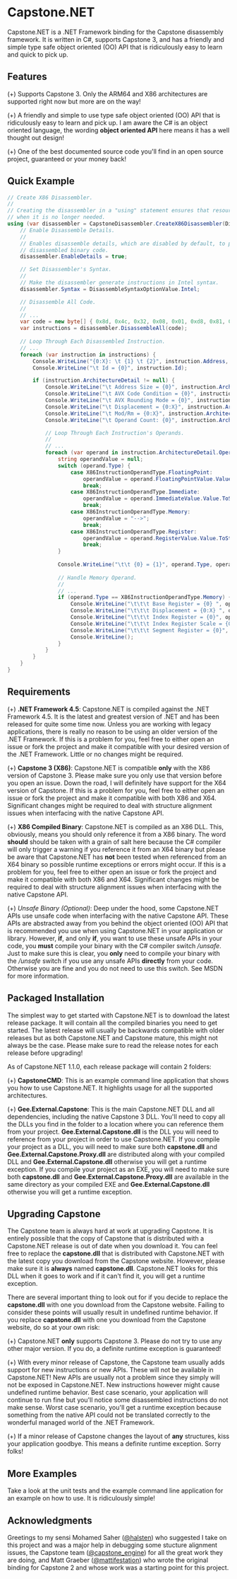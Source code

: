 # Capstone.NET
Capstone.NET is a .NET Framework binding for the Capstone disassembly framework. It is written in C#, supports Capstone 3, and has a friendly and simple type safe object oriented (OO) API that is ridiculously easy to learn and quick to pick up.

## Features
(+) Supports Capstone 3. Only the ARM64 and X86 architectures are supported right now but more are on the way!

(+) A friendly and simple to use type safe object oriented (OO) API that is ridiculously easy to learn and pick up. I am aware the C# is an object oriented language, the wording **object oriented API** here means it has a well thought out design!

(+) One of the best documented source code you'll find in an open source project, guaranteed or your money back!

## Quick Example
```C#
// Create X86 Disassembler.
//
// Creating the disassembler in a "using" statement ensures that resources get cleaned up automatically
// when it is no longer needed.
using (var disassembler = CapstoneDisassembler.CreateX86Disassembler(DisassembleMode.Bit32)) {
    // Enable Disassemble Details.
    //
    // Enables disassemble details, which are disabled by default, to provide more detailed information on
    // disassembled binary code.
    disassembler.EnableDetails = true;

    // Set Disassembler's Syntax.
    //
    // Make the disassembler generate instructions in Intel syntax.
    disassembler.Syntax = DisassembleSyntaxOptionValue.Intel;

    // Disassemble All Code.
    //
    // ...
    var code = new byte[] { 0x8d, 0x4c, 0x32, 0x08, 0x01, 0xd8, 0x81, 0xc6, 0x34, 0x12, 0x00, 0x00, 0x05, 0x23, 0x01, 0x00, 0x00, 0x36, 0x8b, 0x84, 0x91, 0x23, 0x01, 0x00, 0x00, 0x41, 0x8d, 0x84, 0x39, 0x89, 0x67, 0x00, 0x00, 0x8d, 0x87, 0x89, 0x67, 0x00, 0x00, 0xb4, 0xc6 };
    var instructions = disassembler.DisassembleAll(code);
    
    // Loop Through Each Disassembled Instruction.
    // ...
    foreach (var instruction in instructions) {
        Console.WriteLine("{0:X}: \t {1} \t {2}", instruction.Address, instruction.Mnemonic, instruction.Operand);
        Console.WriteLine("\t Id = {0}", instruction.Id);

        if (instruction.ArchitectureDetail != null) {
            Console.WriteLine("\t Address Size = {0}", instruction.ArchitectureDetail.AddressSize);
            Console.WriteLine("\t AVX Code Condition = {0}", instruction.ArchitectureDetail.AvxCodeCondition);
            Console.WriteLine("\t AVX Rounding Mode = {0}", instruction.ArchitectureDetail.AvxRoundingMode);
            Console.WriteLine("\t Displacement = {0:X}", instruction.ArchitectureDetail.Displacement);
            Console.WriteLine("\t Mod/Rm = {0:X}", instruction.ArchitectureDetail.ModRm);
            Console.WriteLine("\t Operand Count: {0}", instruction.ArchitectureDetail.Operands.Length);

            // Loop Through Each Instruction's Operands.
            //
            // ...
            foreach (var operand in instruction.ArchitectureDetail.Operands) {
                string operandValue = null;
                switch (operand.Type) {
                    case X86InstructionOperandType.FloatingPoint:
                        operandValue = operand.FloatingPointValue.Value.ToString("X");
                        break;
                    case X86InstructionOperandType.Immediate:
                        operandValue = operand.ImmediateValue.Value.ToString("X");
                        break;
                    case X86InstructionOperandType.Memory:
                        operandValue = "-->";
                        break;
                    case X86InstructionOperandType.Register:
                        operandValue = operand.RegisterValue.Value.ToString();
                        break;
                }
                
                Console.WriteLine("\t\t {0} = {1}", operand.Type, operandValue);
                
                // Handle Memory Operand.
                //
                // ...
                if (operand.Type == X86InstructionOperandType.Memory) {
                    Console.WriteLine("\t\t\t Base Register = {0} ", operand.MemoryValue.BaseRegister);
                    Console.WriteLine("\t\t\t Displacement = {0:X} ", operand.MemoryValue.Displacement);
                    Console.WriteLine("\t\t\t Index Register = {0}", operand.MemoryValue.IndexRegister);
                    Console.WriteLine("\t\t\t Index Register Scale = {0}", operand.MemoryValue.IndexRegisterScale);
                    Console.WriteLine("\t\t\t Segment Register = {0}", operand.MemoryValue.SegmentRegister);
                    Console.WriteLine();
                }
            }
        }
    }
}
```

## Requirements
(+) **.NET Framework 4.5**: Capstone.NET is compiled against the .NET Framework 4.5. It is the latest and greatest version of .NET and has been released for quite some time now. Unless you are working with legacy applications, there is really no reason to be using an older version of the .NET Framework. If this is a problem for you, feel free to either open an issue or fork the project and make it compatible with your desired version of the .NET Framework. Little or no changes might be required.

(+) **Capstone 3 (X86)**: Capstone.NET is compatible **only** with the X86 version of Capstone 3. Please make sure you only use that version before you open an issue. Down the road, I will definitely have support for the X64 version of Capstone. If this is a problem for you, feel free to either open an issue or fork the project and make it compatible with both X86 and X64. Significant changes might be required to deal with structure alignment issues when interfacing with the native Capstone API.

(+) **X86 Compiled Binary**: Capstone.NET is compiled as an X86 DLL. This, obviously, means you should only reference it from a X86 binary. The word **should** should be taken with a grain of salt here because the C# compiler will only trigger a warning if you reference it from an X64 binary but please be aware that Capstone.NET has **not** been tested when referenced from an X64 binary so possible runtime exceptions or errors might occur. If this is a problem for you, feel free to either open an issue or fork the project and make it compatible with both X86 and X64. Significant changes might be required to deal with structure alignment issues when interfacing with the native Capstone API.

(+) *Unsafe Binary (Optional)*: Deep under the hood, some Capstone.NET APIs use unsafe code when interfacing with the native Capstone API. These APIs are abstracted away from you behind the object oriented (OO) API that is recommended you use when using Capstone.NET in your application or library. However, **if**, and only **if**, you want to use these unsafe APIs in your code, you **must** compile your binary with the C# compiler switch */unsafe*. Just to make sure this is clear, you **only** need to compile your binary with the */unsafe* switch if you use any unsafe APIs **directly** from your code. Otherwise you are fine and you do not need to use this switch. See MSDN for more information.

## Packaged Installation
The simplest way to get started with Capstone.NET is to download the latest release package. It will contain all the compiled binaries you need to get started. The latest release will usually be backwards compatible with older releases but as both Capstone.NET and Capstone mature, this might not always be the case. Please make sure to read the release notes for each release before upgrading!

As of Capstone.NET 1.1.0, each release package will contain 2 folders:

(+) **CapstoneCMD**: This is an example command line application that shows you how to use Capstone.NET. It highlights usage for all the supported architectures.

(+) **Gee.External.Capstone**: This is the main Capstone.NET DLL and all dependencies, including the native Capstone 3 DLL. You'll need to copy all the DLLs you find in the folder to a location where you can reference them from your project. **Gee.External.Capstone.dll** is the DLL you will need to reference from your project in order to use Capstone.NET. If you compile your project as a DLL, you will need to make sure both **capstone.dll** and **Gee.External.Capstone.Proxy.dll** are distributed along with your compiled DLL and **Gee.External.Capstone.dll** otherwise you will get a runtime exception. If you compile your project as an EXE, you will need to make sure both **capstone.dll** and  **Gee.External.Capstone.Proxy.dll** are available in the same directory as your compiled EXE and **Gee.External.Capstone.dll** otherwise you will get a runtime exception.

## Upgrading Capstone
The Capstone team is always hard at work at upgrading Capstone. It is entirely possible that the copy of Capstone that is distributed with a Capstone.NET release is out of date when you download it. You can feel free to replace the **capstone.dll** that is distributed with Capstone.NET with the latest copy you download from the Capstone website. However, please make sure it is **always** named **capstone.dll**. Capstone.NET looks for this DLL when it goes to work and if it can't find it, you will get a runtime exception.

There are several important thing to look out for if you decide to replace the **capstone.dll** with one you download from the Capstone website. Failing to consider these points will usually result in undefined runtime behavior. If you replace **capstone.dll** with one you download from the Capstone website, do so at your own risk:

(+) Capstone.NET **only** supports Capstone 3. Please do not try to use any other major version. If you do, a definite runtime exception is guaranteed!

(+) With every minor release of Capstone, the Capstone team usually adds support for new instructions or new APIs. These will not be available in Capstone.NET! New APIs are usually not a problem since they simply will not be exposed in Capstone.NET. New instructions however might cause undefined runtime behavior. Best case scenario, your application will continue to run fine but you'll notice some disassembled instructions do not make sense. Worst case scenario, you'll get a runtime exception because something from the native API could not be translated correctly to the wonderful managed world of the .NET Framework.

(+) If a minor release of Capstone changes the layout of **any** structures, kiss your application goodbye. This means a definite runtime exception. Sorry folks!

## More Examples
Take a look at the unit tests and the example command line application for an example on how to use. It is ridiculously simple!

## Acknowledgments
Greetings to my sensi Mohamed Saher ([@halsten](https://twitter.com/@halsten)) who suggested I take on this project and was a major help in debugging some stucture alignment issues, the Capstone team ([@capstone_engine](https://twitter.com/@capstone_engine)) for all the great work they are doing, and Matt Graeber ([@mattifestation](https://twitter.com/@mattifestation)) who wrote the original binding for Capstone 2 and whose work was a starting point for this project.
